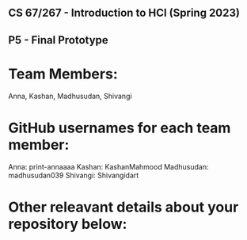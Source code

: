 ## CS 67/267 - Introduction to HCI (Spring 2023) 
## P5 - Final Prototype

# Team Members: 
Anna, Kashan, Madhusudan, Shivangi

# GitHub usernames for each team member: 
Anna: print-annaaaa
Kashan: KashanMahmood
Madhusudan: madhusudan039
Shivangi: Shivangidart

# Other releavant details about your repository below:
